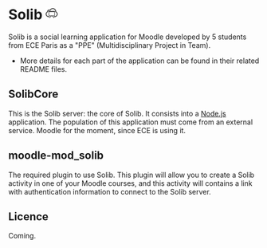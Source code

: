 # Solib ![](mod-moodle_solib/pix/icon.png)
Solib is a social learning application for Moodle developed by 5 students from ECE Paris as a "PPE" (Multidisciplinary Project in Team).

* More details for each part of the application can be found in their related README files.

## SolibCore
This is the Solib server: the core of Solib. It consists into a [Node.js](http://nodejs.org/) application. The population of this application must come from an external service. Moodle for the moment, since ECE is using it.

## moodle-mod_solib
The required plugin to use Solib. This plugin will allow you to create a Solib activity in one of your Moodle courses, and this activity will contains a link with authentication information to connect to the Solib server.

## Licence
Coming.
